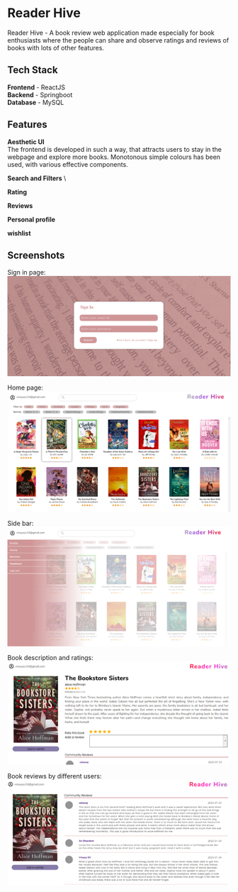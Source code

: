 
# Reader Hive 

Reader Hive - A book review web application made especially for book enthusiasts where the people can share and observe ratings and reviews of books with lots of other features.
## Tech Stack
__Frontend__ - ReactJS\
__Backend__ - Springboot\
__Database__ - MySQL
## Features

__Aesthetic UI__ \
The frontend is developed in such a way, that attracts users to stay in the webpage and explore more books. Monotonous simple colours has been used, with various effective components.

 
__Search and Filters__ \


__Rating__ 

__Reviews__

__Personal profile__

__wishlist__

## Screenshots
Sign in page:
![alt text](https://github.com/vinaya-sv/Book-Review-Application/blob/main/Screenshots/sign%20in.png?raw=true)

Home page:
![alt text](https://github.com/vinaya-sv/Book-Review-Application/blob/main/Screenshots/home.png?raw=true)

Side bar:
![alt text](https://github.com/vinaya-sv/Book-Review-Application/blob/main/Screenshots/Sidebar.png?raw=true)

Book description and ratings:
![alt text](https://github.com/vinaya-sv/Book-Review-Application/blob/main/Screenshots/book_description.png?raw=true)

Book reviews by different users:
![alt text](https://github.com/vinaya-sv/Book-Review-Application/blob/main/Screenshots/book_review.png?raw=true)

